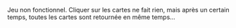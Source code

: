 Jeu non fonctionnel. Cliquer sur les cartes ne fait rien, mais après un certain temps, toutes les cartes sont retournée en même temps...
